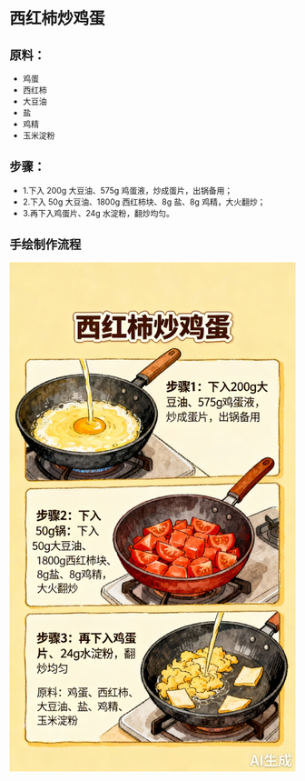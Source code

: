 # 西红柿炒鸡蛋

## 原料：
- 鸡蛋
- 西红柿
- 大豆油
- 盐
- 鸡精
- 玉米淀粉

## 步骤：
- 1.下入 200g 大豆油、575g 鸡蛋液，炒成蛋片，出锅备用；
- 2.下入 50g 大豆油、1800g 西红柿块、8g 盐、8g 鸡精，大火翻炒；
- 3.再下入鸡蛋片、24g 水淀粉，翻炒均匀。

## 手绘制作流程

![手绘制作流程](../images/炒菜/西红柿炒鸡蛋.jpg)
